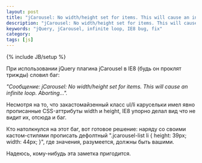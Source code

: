 ```yaml
---
layout: post
title: "jCarousel: No width/height set for items. This will cause an infinite loop. Aborting...: fix"
description: "jCarousel: No width/height set for items. This will cause an infinite loop. Aborting...: fix"
keywords: "jQuery, jCarousel, infinite loop, IE8 bug, fix"
category: 
tags: [js]
---
```

{% include JB/setup %}                                  

При использовании jQuery плагина jCarousel в IE8 (будь он проклят трижды) словил баг:

*"Сообщение: jCarousel: No width/height set for items. This will cause an infinite loop. Aborting...".*

Несмотря на то, что закастомайзенный класс ul/li карусельки имел явно прописанные CSS-аттрибуты width и height, IE8 упорно делал вид что не видит их, отсюда и баг.

Кто натолкнулся на этот баг, вот готовое решение: наряду со своими кастом-стилями прописать дефолтный ".jcarousel-list li { height: 39px; width: 44px; }", где значения, разумеется, должны быть вашими.

Надеюсь, кому-нибудь эта заметка пригодится.
